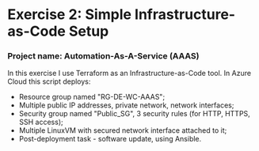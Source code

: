 # Exercise 2: Simple Infrastructure-as-Code Setup
### Project name: Automation-As-A-Service (AAAS)

In this exercise I use Terraform as an Infrastructure-as-Code tool. In Azure Cloud this script deploys:
* Resource group named "RG-DE-WC-AAAS";
* Multiple public IP addresses, private network, network interfaces;
* Security group named "Public_SG", 3 security rules (for HTTP, HTTPS, SSH access);
* Multiple LinuxVM with secured network interface attached to it;
* Post-deployment task - software update, using Ansible.
